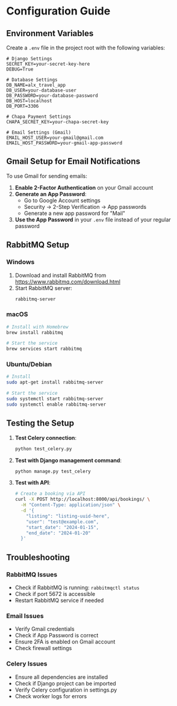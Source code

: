 # Configuration Guide

## Environment Variables

Create a `.env` file in the project root with the following variables:

```env
# Django Settings
SECRET_KEY=your-secret-key-here
DEBUG=True

# Database Settings
DB_NAME=alx_travel_app
DB_USER=your-database-user
DB_PASSWORD=your-database-password
DB_HOST=localhost
DB_PORT=3306

# Chapa Payment Settings
CHAPA_SECRET_KEY=your-chapa-secret-key

# Email Settings (Gmail)
EMAIL_HOST_USER=your-gmail@gmail.com
EMAIL_HOST_PASSWORD=your-gmail-app-password
```

## Gmail Setup for Email Notifications

To use Gmail for sending emails:

1. **Enable 2-Factor Authentication** on your Gmail account
2. **Generate an App Password**:
   - Go to Google Account settings
   - Security → 2-Step Verification → App passwords
   - Generate a new app password for "Mail"
3. **Use the App Password** in your `.env` file instead of your regular password

## RabbitMQ Setup

### Windows
1. Download and install RabbitMQ from https://www.rabbitmq.com/download.html
2. Start RabbitMQ server:
   ```bash
   rabbitmq-server
   ```

### macOS
```bash
# Install with Homebrew
brew install rabbitmq

# Start the service
brew services start rabbitmq
```

### Ubuntu/Debian
```bash
# Install
sudo apt-get install rabbitmq-server

# Start the service
sudo systemctl start rabbitmq-server
sudo systemctl enable rabbitmq-server
```

## Testing the Setup

1. **Test Celery connection**:
   ```bash
   python test_celery.py
   ```

2. **Test with Django management command**:
   ```bash
   python manage.py test_celery
   ```

3. **Test with API**:
   ```bash
   # Create a booking via API
   curl -X POST http://localhost:8000/api/bookings/ \
     -H "Content-Type: application/json" \
     -d '{
       "listing": "listing-uuid-here",
       "user": "test@example.com",
       "start_date": "2024-01-15",
       "end_date": "2024-01-20"
     }'
   ```

## Troubleshooting

### RabbitMQ Issues
- Check if RabbitMQ is running: `rabbitmqctl status`
- Check if port 5672 is accessible
- Restart RabbitMQ service if needed

### Email Issues
- Verify Gmail credentials
- Check if App Password is correct
- Ensure 2FA is enabled on Gmail account
- Check firewall settings

### Celery Issues
- Ensure all dependencies are installed
- Check if Django project can be imported
- Verify Celery configuration in settings.py
- Check worker logs for errors 